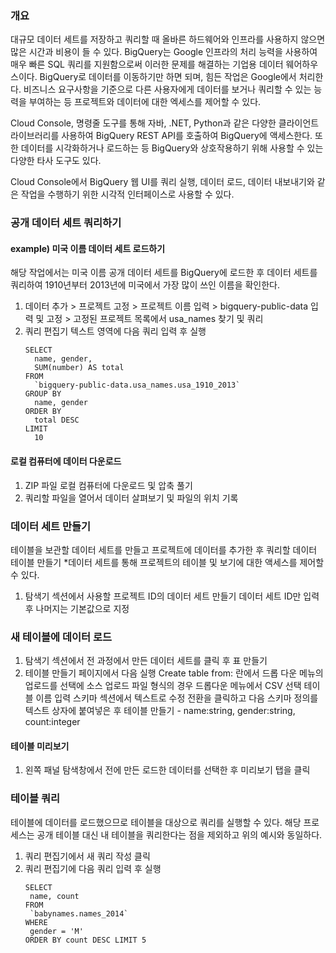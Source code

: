 
### 개요

대규모 데이터 세트를 저장하고 쿼리할 때 올바른 하드웨어와 인프라를 사용하지 않으면 많은 시간과 비용이 들 수 있다.
BigQuery는 Google 인프라의 처리 능력을 사용하여 매우 빠른 SQL 쿼리를 지원함으로써 이러한 문제를 해결하는 기업용 데이터 웨어하우스이다.
BigQuery로 데이터를 이동하기만 하면 되며, 힘든 작업은 Google에서 처리한다.
비즈니스 요구사항을 기준으로 다른 사용자에게 데이터를 보거나 쿼리할 수 있는 능력을 부여하는 등 프로젝트와 데이터에 대한 엑세스를 제어할 수 있다.

Cloud Console, 명령줄 도구를 통해 자바, .NET, Python과 같은 다양한 클라이언트 라이브러리를 사용하여 BigQuery REST API를 호출하여 BigQuery에 액세스한다.
또한 데이터를 시각화하거나 로드하는 등 BigQuery와 상호작용하기 위해 사용할 수 있는 다양한 타사 도구도 있다.

Cloud Console에서 BigQuery 웹 UI를 쿼리 실행, 데이터 로드, 데이터 내보내기와 같은 작업을 수행하기 위한 시각적 인터페이스로 사용할 수 있다.

### 공개 데이터 세트 쿼리하기

#### example) 미국 이름 데이터 세트 로드하기

해당 작업에서는 미국 이름 공개 데이터 세트를 BigQuery에 로드한 후 데이터 세트를 쿼리하여 1910년부터 2013년에 미국에서 가장 많이 쓰인 이름을 확인한다.

1. 데이터 추가 > 프로젝트 고정 > 프로젝트 이름 입력 > bigquery-public-data 입력 및 고정 > 고정된 프로젝트 목록에서 usa_names 찾기 및 쿼리
2. 쿼리 편집기 텍스트 영역에 다음 쿼리 입력 후 실행
	```
	SELECT
	  name, gender,
	  SUM(number) AS total
	FROM
	  `bigquery-public-data.usa_names.usa_1910_2013`
	GROUP BY
	  name, gender
	ORDER BY
	  total DESC
	LIMIT
	  10
	```

#### 로컬 컴퓨터에 데이터 다운로드

1. ZIP 파일 로컬 컴퓨터에 다운로드 및 압축 풀기
2. 쿼리할 파일을 열어서 데이터 살펴보기 및 파일의 위치 기록

### 데이터 세트 만들기

테이블을 보관할 데이터 세트를 만들고 프로젝트에 데이터를 추가한 후 쿼리할 데이터 테이블 만들기
	*데이터 세트를 통해 프로젝트의 테이블 및 보기에 대한 액세스를 제어할 수 있다.

1. 탐색기 섹션에서 사용할 프로젝트 ID의 데이터 세트 만들기
	데이터 세트 ID만 입력 후 나머지는 기본값으로 지정

### 새 테이블에 데이터 로드

1. 탐색기 섹션에서 전 과정에서 만든 데이터 세트를 클릭 후 표 만들기
2. 테이블 만들기 페이지에서 다음 실행
	Create table from: 란에서 드롭 다운 메뉴의 업로드를 선택에 소스 업로드
	파일 형식의 경우 드롭다운 메뉴에서 CSV 선택
	테이블 이름 입력
	스키마 섹션에서 텍스트로 수정 전환을 클릭하고 다음 스키마 정의를 텍스트 상자에 붙여넣은 후 테이블 만들기
		- name:string, gender:string, count:integer

#### 테이블 미리보기

1. 왼쪽 패널 탐색창에서 전에 만든 로드한 데이터를 선택한 후 미리보기 탭을 클릭

### 테이블 쿼리

테이블에 데이터를 로드했으므로 테이블을 대상으로 쿼리를 실행할 수 있다.
해당 프로세스는 공개 테이블 대신 내 테이블을 쿼리한다는 점을 제외하고 위의 예시와 동일하다.

1. 쿼리 편집기에서 새 쿼리 작성 클릭
2. 쿼리 편집기에 다음 쿼리 입력 후 실행
	```
	SELECT
	 name, count
	FROM
	 `babynames.names_2014`
	WHERE
	 gender = 'M'
	ORDER BY count DESC LIMIT 5
	```